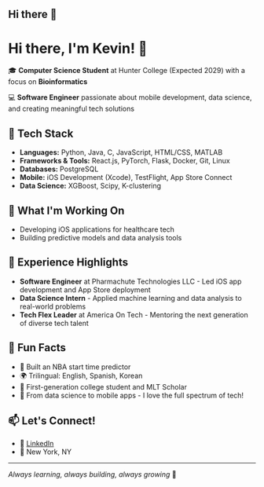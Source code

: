 ## Hi there 👋
# Hi there, I'm Kevin! 👋

🎓 **Computer Science Student** at Hunter College (Expected 2029) with a focus on **Bioinformatics**

💻 **Software Engineer** passionate about mobile development, data science, and creating meaningful tech solutions

## 🔧 Tech Stack
- **Languages:** Python, Java, C, JavaScript, HTML/CSS, MATLAB
- **Frameworks & Tools:** React.js, PyTorch, Flask, Docker, Git, Linux
- **Databases:** PostgreSQL
- **Mobile:** iOS Development (Xcode), TestFlight, App Store Connect
- **Data Science:** XGBoost, Scipy, K-clustering

## 🚀 What I'm Working On
- Developing iOS applications for healthcare tech
- Building predictive models and data analysis tools

## 💼 Experience Highlights
- **Software Engineer** at Pharmachute Technologies LLC - Led iOS app development and App Store deployment
- **Data Science Intern** - Applied machine learning and data analysis to real-world problems
- **Tech Flex Leader** at America On Tech - Mentoring the next generation of diverse tech talent

## 🌟 Fun Facts
- 🏀 Built an NBA start time predictor
- 🌍 Trilingual: English, Spanish, Korean
- 🎯 First-generation college student and MLT Scholar
- 📱 From data science to mobile apps - I love the full spectrum of tech!

## 📫 Let's Connect!
- 💼 [LinkedIn](http://linkedin.com/in/kevin-guillermo-6b049425b)
- 📍 New York, NY

---
*Always learning, always building, always growing* 🌱
<!--
**Kevin-rgbi/Kevin-rgbi** is a ✨ _special_ ✨ repository because its `README.md` (this file) appears on your GitHub profile.

Here are some ideas to get you started:

- 🔭 I’m currently working on ...
- 🌱 I’m currently learning ...
- 👯 I’m looking to collaborate on ...
- 🤔 I’m looking for help with ...
- 💬 Ask me about ...
- 📫 How to reach me: ...
- 😄 Pronouns: ...
- ⚡ Fun fact: ...
-->
